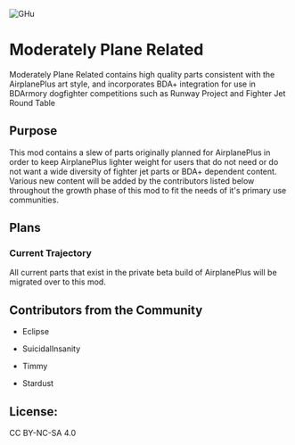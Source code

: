![GHu](https://user-images.githubusercontent.com/65526598/187793519-2bc6af3d-4b2a-41b7-9e63-8d7b91862c61.png)
# Moderately Plane Related

 Moderately Plane Related contains high quality parts consistent with the AirplanePlus art style, and incorporates BDA+ integration for use in BDArmory dogfighter competitions such as Runway Project and Fighter Jet Round Table
 
 ## Purpose
 
 This mod contains a slew of parts originally planned for AirplanePlus in order to keep AirplanePlus lighter weight for users that do not need or do not want a wide diversity of fighter jet parts or BDA+ dependent content. Various new content will be added by the contributors listed below throughout the growth phase of this mod to fit the needs of it's primary use communities.
 
 ## Plans
 
 ### Current Trajectory
 All current parts that exist in the private beta build of AirplanePlus will be migrated over to this mod. 

 
 ## Contributors from the Community
 
 * Eclipse
 * SuicidalInsanity
 * Timmy

 * Stardust

## License:

CC BY-NC-SA 4.0

